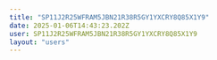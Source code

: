 ```yaml
---
title: "SP11J2R25WFRAM5JBN21R38R5GY1YXCRY8Q85X1Y9"
date: 2025-01-06T14:43:23.202Z
user: SP11J2R25WFRAM5JBN21R38R5GY1YXCRY8Q85X1Y9
layout: "users"
---
```

    